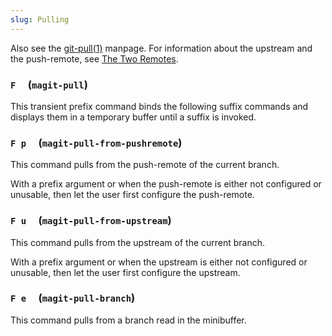 ```yaml
---
slug: Pulling
---
```


Also see the [git-pull(1)](/docs/magit/http://git-scm.com/docs/git-pull) manpage. For information about the upstream and the push-remote, see [The Two Remotes](/docs/magit/The-Two-Remotes).

### `F`     (`magit-pull`)

This transient prefix command binds the following suffix commands and displays them in a temporary buffer until a suffix is invoked.

### `F p`     (`magit-pull-from-pushremote`)

This command pulls from the push-remote of the current branch.

With a prefix argument or when the push-remote is either not configured or unusable, then let the user first configure the push-remote.

### `F u`     (`magit-pull-from-upstream`)

This command pulls from the upstream of the current branch.

With a prefix argument or when the upstream is either not configured or unusable, then let the user first configure the upstream.

### `F e`     (`magit-pull-branch`)

This command pulls from a branch read in the minibuffer.
